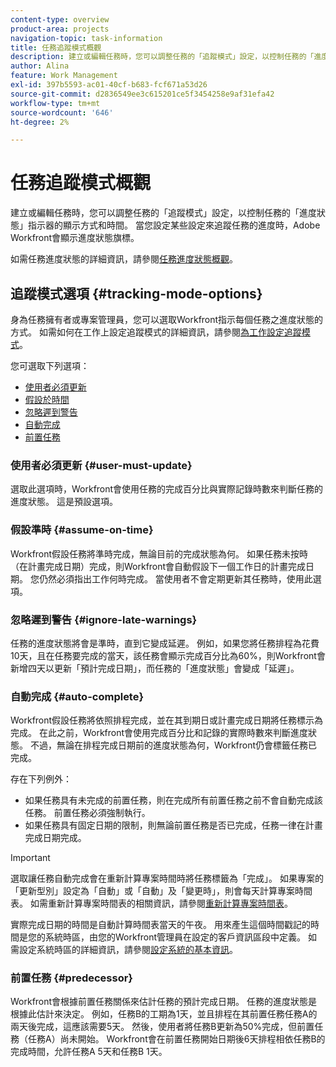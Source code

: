 ```yaml
---
content-type: overview
product-area: projects
navigation-topic: task-information
title: 任務追蹤模式概觀
description: 建立或編輯任務時，您可以調整任務的「追蹤模式」設定，以控制任務的「進度狀態」指示器的顯示方式和時間。 當您設定某些設定來追蹤任務的進度時，Adobe Workfront會顯示進度狀態旗標。
author: Alina
feature: Work Management
exl-id: 397b5593-ac01-40cf-b683-fcf671a53d26
source-git-commit: d2836549ee3c615201ce5f3454258e9af31efa42
workflow-type: tm+mt
source-wordcount: '646'
ht-degree: 2%

---
```


# 任務追蹤模式概觀

<!-- Audited: 01/2024 -->

建立或編輯任務時，您可以調整任務的「追蹤模式」設定，以控制任務的「進度狀態」指示器的顯示方式和時間。 當您設定某些設定來追蹤任務的進度時，Adobe Workfront會顯示進度狀態旗標。

如需任務進度狀態的詳細資訊，請參閱[任務進度狀態概觀](../../../manage-work/tasks/task-information/task-progress-status.md)。

<!--
<div data-mc-conditions="QuicksilverOrClassic.Draft mode">
<h2>Set Tracking Mode for tasks</h2>
<p>(NOTE: drafted, because we created a new article and linked it below. Left this article as a "Overview" article only.) </p>
<p>To set the tracking mode:</p>
<ol>
<li value="1">Go to the task you want to set the tracking mode for.</li>
<li value="2"> <p data-mc-conditions="QuicksilverOrClassic.Quicksilver">Click the <strong>More</strong> icon <img src="assets/qs-more-icon-on-an-object.png">next to the name of the task, then click&nbsp;<strong>Edit</strong>.</p> <p>The Edit Task dialog box opens. </p> </li>
<li value="3"> <p>In the&nbsp;<strong>Settings</strong> section, use the&nbsp;<strong>Tracking Mode</strong> drop-down menu to select the Tracking Mode for the task.</p> <p>For more information about the tracking mode options, see the <a href="#tracking-mode-options" class="MCXref xref" xrefformat="{para}">Tracking Mode options</a> section in this article. </p> </li>
<li value="4">Click&nbsp;<strong>Save Changes.</strong></li>
</ol>
</div>
-->

## 追蹤模式選項 {#tracking-mode-options}

身為任務擁有者或專案管理員，您可以選取Workfront指示每個任務之進度狀態的方式。 如需如何在工作上設定追蹤模式的詳細資訊，請參閱[為工作設定追蹤模式](../../../manage-work/tasks/task-information/set-tracking-mode-for-tasks.md)。

您可選取下列選項：

* [使用者必須更新](#user-must-update)
* [假設於時間](#assume-on-time)
* [忽略遲到警告](#ignore-late-warnings)
* [自動完成](#auto-complete)
* [前置任務](#predecessor)

### 使用者必須更新 {#user-must-update}

選取此選項時，Workfront會使用任務的完成百分比與實際記錄時數來判斷任務的進度狀態。 這是預設選項。

### 假設準時 {#assume-on-time}

Workfront假設任務將準時完成，無論目前的完成狀態為何。 如果任務未按時（在計畫完成日期）完成，則Workfront會自動假設下一個工作日的計畫完成日期。 您仍然必須指出工作何時完成。 當使用者不會定期更新其任務時，使用此選項。

### 忽略遲到警告 {#ignore-late-warnings}

任務的進度狀態將會是準時，直到它變成延遲。 例如，如果您將任務排程為花費10天，且在任務要完成的當天，該任務會顯示完成百分比為60%，則Workfront會新增四天以更新「預計完成日期」，而任務的「進度狀態」會變成「延遲」。

### 自動完成 {#auto-complete}

Workfront假設任務將依照排程完成，並在其到期日或計畫完成日期將任務標示為完成。 在此之前，Workfront會使用完成百分比和記錄的實際時數來判斷進度狀態。 不過，無論在排程完成日期前的進度狀態為何，Workfront仍會標籤任務已完成。

存在下列例外：

* 如果任務具有未完成的前置任務，則在完成所有前置任務之前不會自動完成該任務。 前置任務必須強制執行。
* 如果任務具有固定日期的限制，則無論前置任務是否已完成，任務一律在計畫完成日期完成。

>[!IMPORTANT]
>
>選取讓任務自動完成會在重新計算專案時間時將任務標籤為「完成」。 如果專案的「更新型別」設定為「自動」或「自動」及「變更時」，則會每天計算專案時間表。 如需重新計算專案時間表的相關資訊，請參閱[重新計算專案時間表](../../../manage-work/projects/manage-projects/recalculate-project-timeline.md)。
>
>實際完成日期的時間是自動計算時間表當天的午夜。 用來產生這個時間戳記的時間是您的系統時區，由您的Workfront管理員在設定的客戶資訊區段中定義。 如需設定系統時區的詳細資訊，請參閱[設定系統的基本資訊](../../../administration-and-setup/get-started-wf-administration/configure-basic-info.md)。

### 前置任務 {#predecessor}

Workfront會根據前置任務關係來估計任務的預計完成日期。 任務的進度狀態是根據此估計來決定。 例如，任務B的工期為1天，並且排程在其前置任務任務A的兩天後完成，這應該需要5天。 然後，使用者將任務B更新為50%完成，但前置任務（任務A）尚未開始。 Workfront會在前置任務開始日期後6天排程相依任務B的完成時間，允許任務A 5天和任務B 1天。
